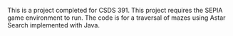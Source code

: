 This is a project completed for CSDS 391. This project requires the SEPIA game environment to run. The code is for a traversal of mazes using Astar Search implemented with Java. 
